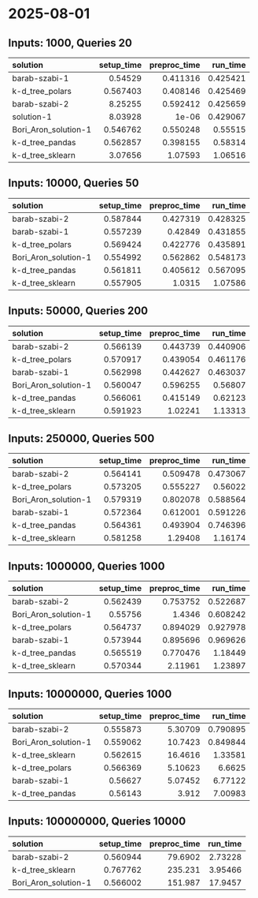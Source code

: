 # 2025-08-01

## Inputs: 1000, Queries 20

| solution             |   setup_time |   preproc_time |   run_time |
|:---------------------|-------------:|---------------:|-----------:|
| barab-szabi-1        |     0.54529  |       0.411316 |   0.425421 |
| k-d_tree_polars      |     0.567403 |       0.408146 |   0.425469 |
| barab-szabi-2        |     8.25255  |       0.592412 |   0.425659 |
| solution-1           |     8.03928  |       1e-06    |   0.429067 |
| Bori_Aron_solution-1 |     0.546762 |       0.550248 |   0.55515  |
| k-d_tree_pandas      |     0.562857 |       0.398155 |   0.58314  |
| k-d_tree_sklearn     |     3.07656  |       1.07593  |   1.06516  |

## Inputs: 10000, Queries 50

| solution             |   setup_time |   preproc_time |   run_time |
|:---------------------|-------------:|---------------:|-----------:|
| barab-szabi-2        |     0.587844 |       0.427319 |   0.428325 |
| barab-szabi-1        |     0.557239 |       0.42849  |   0.431855 |
| k-d_tree_polars      |     0.569424 |       0.422776 |   0.435891 |
| Bori_Aron_solution-1 |     0.554992 |       0.562862 |   0.548173 |
| k-d_tree_pandas      |     0.561811 |       0.405612 |   0.567095 |
| k-d_tree_sklearn     |     0.557905 |       1.0315   |   1.07586  |

## Inputs: 50000, Queries 200

| solution             |   setup_time |   preproc_time |   run_time |
|:---------------------|-------------:|---------------:|-----------:|
| barab-szabi-2        |     0.566139 |       0.443739 |   0.440906 |
| k-d_tree_polars      |     0.570917 |       0.439054 |   0.461176 |
| barab-szabi-1        |     0.562998 |       0.442627 |   0.463037 |
| Bori_Aron_solution-1 |     0.560047 |       0.596255 |   0.56807  |
| k-d_tree_pandas      |     0.566061 |       0.415149 |   0.62123  |
| k-d_tree_sklearn     |     0.591923 |       1.02241  |   1.13313  |

## Inputs: 250000, Queries 500

| solution             |   setup_time |   preproc_time |   run_time |
|:---------------------|-------------:|---------------:|-----------:|
| barab-szabi-2        |     0.564141 |       0.509478 |   0.473067 |
| k-d_tree_polars      |     0.573205 |       0.555227 |   0.56022  |
| Bori_Aron_solution-1 |     0.579319 |       0.802078 |   0.588564 |
| barab-szabi-1        |     0.572364 |       0.612001 |   0.591226 |
| k-d_tree_pandas      |     0.564361 |       0.493904 |   0.746396 |
| k-d_tree_sklearn     |     0.581258 |       1.29408  |   1.16174  |

## Inputs: 1000000, Queries 1000

| solution             |   setup_time |   preproc_time |   run_time |
|:---------------------|-------------:|---------------:|-----------:|
| barab-szabi-2        |     0.562439 |       0.753752 |   0.522687 |
| Bori_Aron_solution-1 |     0.55756  |       1.4346   |   0.608242 |
| k-d_tree_polars      |     0.564737 |       0.894029 |   0.927978 |
| barab-szabi-1        |     0.573944 |       0.895696 |   0.969626 |
| k-d_tree_pandas      |     0.565519 |       0.770476 |   1.18449  |
| k-d_tree_sklearn     |     0.570344 |       2.11961  |   1.23897  |

## Inputs: 10000000, Queries 1000

| solution             |   setup_time |   preproc_time |   run_time |
|:---------------------|-------------:|---------------:|-----------:|
| barab-szabi-2        |     0.555873 |        5.30709 |   0.790895 |
| Bori_Aron_solution-1 |     0.559062 |       10.7423  |   0.849844 |
| k-d_tree_sklearn     |     0.562615 |       16.4616  |   1.33581  |
| k-d_tree_polars      |     0.566369 |        5.10623 |   6.6625   |
| barab-szabi-1        |     0.56627  |        5.07452 |   6.77122  |
| k-d_tree_pandas      |     0.56143  |        3.912   |   7.00983  |

## Inputs: 100000000, Queries 10000

| solution             |   setup_time |   preproc_time |   run_time |
|:---------------------|-------------:|---------------:|-----------:|
| barab-szabi-2        |     0.560944 |        79.6902 |    2.73228 |
| k-d_tree_sklearn     |     0.767762 |       235.231  |    3.95466 |
| Bori_Aron_solution-1 |     0.566002 |       151.987  |   17.9457  |